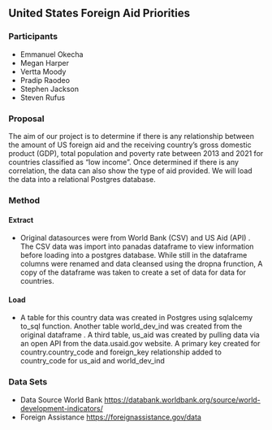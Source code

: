## United States Foreign Aid Priorities

### Participants
* Emmanuel Okecha
* Megan Harper
* Vertta Moody
* Pradip Raodeo
* Stephen Jackson
* Steven Rufus

### Proposal
The aim of our project is to determine if there is any relationship between the amount of US foreign aid and the receiving country’s gross domestic product (GDP), total population and poverty rate between 2013 and 2021 for countries classified as “low income”. Once determined if there is any correlation, the data can also show the type of aid provided. We will load the data into a relational Postgres database.


### Method
#### Extract
* Original datasources were from World Bank (CSV) and US Aid (API) .  The CSV data was import into panadas dataframe to view information before loading into a postgres database.  While still in the dataframe columns were renamed and data cleansed using the dropna frunction,  A copy of the dataframe was taken to create a set of data for data for countries.
#### Load
* A table for this country data was created in Postgres using sqlalcemy to_sql function.   Another table world_dev_ind was created from the original dataframe .  A third table, us_aid was created by pulling data via an open API from the data.usaid.gov website.    A primary key created for country.country_code and foreign_key relationship added to country_code for us_aid and world_dev_ind


### Data Sets
* Data Source World Bank https://databank.worldbank.org/source/world-development-indicators/
* Foreign Assistance https://foreignassistance.gov/data



